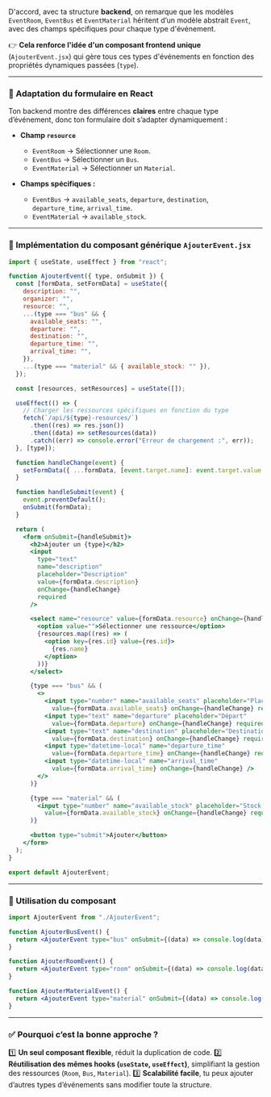 D'accord, avec ta structure **backend**, on remarque que les modèles `EventRoom`, `EventBus` et `EventMaterial` héritent d’un modèle abstrait `Event`, avec des champs spécifiques pour chaque type d'événement.

👉 **Cela renforce l'idée d'un composant frontend unique** (`AjouterEvent.jsx`) qui gère tous ces types d'événements en fonction des propriétés dynamiques passées (`type`).

---

### **📌 Adaptation du formulaire en React**
Ton backend montre des différences **claires** entre chaque type d’événement, donc ton formulaire doit s’adapter dynamiquement :

- **Champ `resource`**
  - `EventRoom` → Sélectionner une `Room`.
  - `EventBus` → Sélectionner un `Bus`.
  - `EventMaterial` → Sélectionner un `Material`.

- **Champs spécifiques :**
  - `EventBus` → `available_seats`, `departure`, `destination`, `departure_time`, `arrival_time`.
  - `EventMaterial` → `available_stock`.

---

### **📌 Implémentation du composant générique `AjouterEvent.jsx`**
```jsx
import { useState, useEffect } from "react";

function AjouterEvent({ type, onSubmit }) {
  const [formData, setFormData] = useState({
    description: "",
    organizer: "",
    resource: "",
    ...(type === "bus" && {
      available_seats: "",
      departure: "",
      destination: "",
      departure_time: "",
      arrival_time: "",
    }),
    ...(type === "material" && { available_stock: "" }),
  });

  const [resources, setResources] = useState([]);

  useEffect(() => {
    // Charger les ressources spécifiques en fonction du type
    fetch(`/api/${type}-resources/`)
      .then((res) => res.json())
      .then((data) => setResources(data))
      .catch((err) => console.error("Erreur de chargement :", err));
  }, [type]);

  function handleChange(event) {
    setFormData({ ...formData, [event.target.name]: event.target.value });
  }

  function handleSubmit(event) {
    event.preventDefault();
    onSubmit(formData);
  }

  return (
    <form onSubmit={handleSubmit}>
      <h2>Ajouter un {type}</h2>
      <input
        type="text"
        name="description"
        placeholder="Description"
        value={formData.description}
        onChange={handleChange}
        required
      />

      <select name="resource" value={formData.resource} onChange={handleChange} required>
        <option value="">Sélectionner une ressource</option>
        {resources.map((res) => (
          <option key={res.id} value={res.id}>
            {res.name}
          </option>
        ))}
      </select>

      {type === "bus" && (
        <>
          <input type="number" name="available_seats" placeholder="Places disponibles"
            value={formData.available_seats} onChange={handleChange} required />
          <input type="text" name="departure" placeholder="Départ"
            value={formData.departure} onChange={handleChange} required />
          <input type="text" name="destination" placeholder="Destination"
            value={formData.destination} onChange={handleChange} required />
          <input type="datetime-local" name="departure_time"
            value={formData.departure_time} onChange={handleChange} required />
          <input type="datetime-local" name="arrival_time"
            value={formData.arrival_time} onChange={handleChange} />
        </>
      )}

      {type === "material" && (
        <input type="number" name="available_stock" placeholder="Stock disponible"
          value={formData.available_stock} onChange={handleChange} required />
      )}

      <button type="submit">Ajouter</button>
    </form>
  );
}

export default AjouterEvent;
```

---

### **📌 Utilisation du composant**
```jsx
import AjouterEvent from "./AjouterEvent";

function AjouterBusEvent() {
  return <AjouterEvent type="bus" onSubmit={(data) => console.log(data)} />;
}

function AjouterRoomEvent() {
  return <AjouterEvent type="room" onSubmit={(data) => console.log(data)} />;
}

function AjouterMaterialEvent() {
  return <AjouterEvent type="material" onSubmit={(data) => console.log(data)} />;
}
```

---

### ✅ **Pourquoi c’est la bonne approche ?**
1️⃣ **Un seul composant flexible**, réduit la duplication de code.
2️⃣ **Réutilisation des mêmes hooks (`useState`, `useEffect`)**, simplifiant la gestion des ressources (`Room`, `Bus`, `Material`).
3️⃣ **Scalabilité facile**, tu peux ajouter d’autres types d’événements sans modifier toute la structure.
